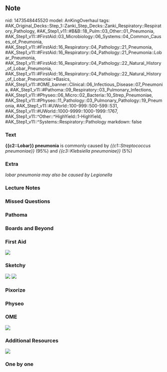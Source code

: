 ## Note
nid: 1473548445520
model: AnKingOverhaul
tags: #AK_Original_Decks::Step_1::Zanki_Step_Decks::Zanki_Respiratory::Respiratory_Pathology, #AK_Step1_v11::#B&B::18_Pulm::03_Other::01_Pneumonia, #AK_Step1_v11::#FirstAid::03_Microbiology::06_Systems::04_Common_Causes_of_Pneumonia, #AK_Step1_v11::#FirstAid::16_Respiratory::04_Pathology::21_Pneumonia, #AK_Step1_v11::#FirstAid::16_Respiratory::04_Pathology::21_Pneumonia::Lobar_Pneumonia, #AK_Step1_v11::#FirstAid::16_Respiratory::04_Pathology::22_Natural_History_of_Lobar_Pneumonia, #AK_Step1_v11::#FirstAid::16_Respiratory::04_Pathology::22_Natural_History_of_Lobar_Pneumonia::*Basics, #AK_Step1_v11::#OME_banner::Clinical::06_Infectious_Disease::07_Pneumonia, #AK_Step1_v11::#Pathoma::09_Respiratory::03_Pulmonary_Infections, #AK_Step1_v11::#Physeo::06_Micro::02_Bacteria::10_Strep_Pneumoniae, #AK_Step1_v11::#Physeo::11_Pathology::03_Pulmonary_Pathology::19_Pneumonia, #AK_Step1_v11::#UWorld::100-999::500-599::531, #AK_Step1_v11::#UWorld::1000-9999::1000-1999::1767, #AK_Step1_v11::^Other::^HighYield::1-HighYield, #AK_Step1_v11::^Systems::Respiratory::Pathology
markdown: false

### Text
<div>
  <b>{{c2::Lobar}} pneumonia</b> is commonly caused by
  <i>{{c1::Streptococcus pneumoniae}}</i> (95%) and
  <i>{{c3::Klebsiella pneumoniae}}</i> (5%)
</div>

### Extra
<i>lobar pneumonia may also be caused by Legionella</i>

### Lecture Notes


### Missed Questions


### Pathoma


### Boards and Beyond


### First Aid
<img src="tmpWmY1Iu.png">

### Sketchy
<img src="paste-0f316abdd01a3ff9ccd8797dd3fe0a826bd71fa8.jpg">
<img src="paste-33ce94611ae5a8be3b2b3a0b447cebc13a2d76bb.jpg">

### Pixorize


### Physeo


### OME
<div class="ome-widget">
  <a href=
  "https://onlinemeded.org/spa/infectious-disease/pneumonia/acquire?ref=anki">
  <img src="_OME_AnkiFlashcards_Lesson_3.png"></a>
</div>

### Additional Resources
<img src="Screen%20Shot%202019-10-14%20at%205.27.55%20PM.png">

### One by one

